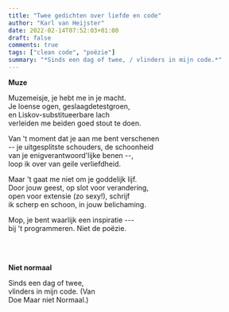 ```yaml
---
title: "Twee gedichten over liefde en code"
author: "Karl van Heijster"
date: 2022-02-14T07:52:03+01:00
draft: false
comments: true
tags: ["clean code", "poëzie"]
summary: "*Sinds een dag of twee, / vlinders in mijn code.*"
---
```


**Muze**


Muzemeisje, je hebt me in je macht.
<br>
Je loense ogen, geslaagdetestgroen,
<br>
en Liskov-substitueerbare lach
<br>
verleiden me beiden goed stout te doen.


Van 't moment dat je aan me bent verschenen
<br>
-- je uitgesplitste schouders, de schoonheid
<br>
van je enigverantwoord'lijke benen --,
<br>
loop ik over van geile verliefdheid.


Maar 't gaat me niet om je goddelijk lijf.
<br>
Door jouw geest, op slot voor verandering,
<br>
open voor extensie (zo sexy!), schrijf
<br>
ik scherp en schoon, in jouw belichaming.


Mop, je bent waarlijk een inspiratie ---
<br>
bij 't programmeren. Niet de poëzie.


<br>
<br>


**Niet normaal**


Sinds een dag of twee,
<br>
vlinders in mijn code. (Van
<br>
Doe Maar niet Normaal.)
